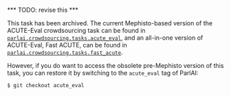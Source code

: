 *** TODO: revise this ***

This task has been archived. The current Mephisto-based version of the ACUTE-Eval crowdsourcing task can be found in [`parlai.crowdsourcing.tasks.acute_eval`](https://github.com/facebookresearch/ParlAI/tree/master/parlai/crowdsourcing/tasks/acute_eval), and an all-in-one version of ACUTE-Eval, Fast ACUTE, can be found in [`parlai.crowdsourcing.tasks.fast_acute`](https://github.com/facebookresearch/ParlAI/tree/master/parlai/crowdsourcing/tasks/fast_acute).

However, if you do want to access the obsolete pre-Mephisto version of this task, you can restore it by switching to the `acute_eval` tag of ParlAI:

```bash
$ git checkout acute_eval
```
